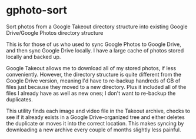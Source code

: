 # gphoto-sort
Sort photos from a Google Takeout directory structure into existing Google Drive/Google Photos directory structure

This is for those of us who used to sync Google Photos to Google Drive, and then sync Google Drive locally. I
have a large cache of photos stored locally and backed up. 

Google Takeout allows me to download all of my stored photos, if less conveniently. However, the directory structure
is quite different from the Google Drive version, meaning I'd have to re-backup handreds of GB of files just because
they moved to a new directory. Plus it included all of the files I already have as well as new ones; I don't want to 
re-backup the duplicates.

This utility finds each image and video file in the Takeout archive, checks to see if it already exists in a 
Google Drive-organized tree and either deletes the duplicate or moves it into the correct location. This makes syncing
by downloading a new archive every couple of months slightly less painful.
